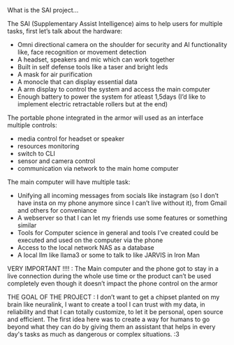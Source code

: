 What is the SAI project...

The SAI (Supplementary Assist Intelligence) aims to help users for multiple tasks, first let’s talk about the hardware:
  - Omni directional camera on the shoulder for security and AI functionality like, face recognition or movement detection
  - A headset, speakers and mic which can work together
  - Built in self defense tools like a taser and bright leds
  - A mask for air purification
  - A monocle that can display essential data
  - A arm display to control the system and access the main computer
  - Enough battery to power the system for atleast 1,5days
  (I’d like to implement electric retractable rollers but at the end)

The portable phone integrated in the armor will used as an interface multiple controls:
  - media control for headset or speaker
  - resources monitoring
  - switch to CLI
  - sensor and camera control
  - communication via network to the main home computer

The main computer will have multiple task:
  - Unifying all incoming messages from socials like instagram (so I don’t have insta on my phone anymore since I can’t live without it), from Gmail and others for conveniance
  - A webserver so that I can let my friends use some features or something similar
  - Tools for Computer science in general and tools I’ve created could be executed and used on the computer via the phone
  - Access to the local network NAS as a database
  - A local llm like llama3 or some to talk to like JARVIS in Iron Man

VERY IMPORTANT !!!!   :    The Main computer and the phone got to stay in a live connection during the whole use time or the product can’t be used completely even though it doesn’t impact the phone control on the armor 

THE GOAL OF THE PROJECT : 
I don’t want to get a chipset planted on my brain like neuralink, I want to create a tool I can trust with my data, in reliability and that I can totally customize, to let it be personal, open source and efficient.
The first idea here was to create a way for humans to go beyond what they can do by giving them an assistant that helps in every day's tasks as much as dangerous or complex situations. :3
